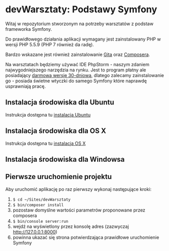 # devWarsztaty: Podstawy Symfony

Witaj w repozytorium stworzonym na potrzeby warsztatów z podstaw frameworka Symfony.


Do prawidłowego działania aplikacji wymagany jest zainstalowany PHP w wersji PHP 5.5.9 (PHP 7 również da radę).

Bardzo wskazane jest również zainstalowanie [Gita](https://git-scm.com/book/en/v2/Getting-Started-Installing-Git) oraz 
[Composera](https://getcomposer.org/).

Na warsztatach będziemy używać IDE PhpStorm - naszym zdaniem najwygodniejszego narzędzia na rynku. Jest to program płatny
 ale posiadający [darmową wersję 30-dniową](https://www.jetbrains.com/phpstorm/download/), dlatego zalecamy zainstalowanie
 go - posiada świetne wtyczki do samego Symfony które naprawdę usprawniają pracę.

## Instalacja środowiska dla Ubuntu
Instrukcja dostępna tu [instalacja Ubuntu](docs/installation_ubuntu.md)

## Instalacja środowiska dla OS X
Instrukcja dostępna tu [instalacja OS X](docs/installation_osx.md)
  
## Instalacja środowiska dla Windowsa

## Pierwsze uruchomienie projektu 
Aby uruchomić aplikację po raz pierwszy wykonaj następujące kroki:
  1. `$ cd ~/Sites/devWarsztaty`
  2. `$ bin/composer install`
  3. pozostaw domyślne wartości parametrów proponowane przez composera
  4. `$ bin/console server:run`
  5. wejdź na wyświetlony przez konsolę adres (zazwyczaj http://127.0.0.1:8000)
  6. powinna ukazać się strona potwierdzająca prawidłowe uruchomienie Symfony
  
